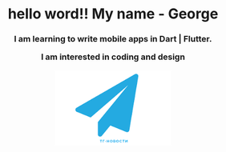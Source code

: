 <div id="header" align="center">
<h1>hello word!!
My name - George</h1>
<h3>
  I am learning to write mobile apps
  in Dart | Flutter.

  I am interested in coding and design

  <a href="https://t.me/Toniuse">
  <img align="center" alt="gif" widht="100" height="150" src="https://github.com/NewJuniorProgger/NewJuniorProgger/blob/main/%D0%91%D0%B5%D0%B7%20%D0%BD%D0%B0%D0%B7%D0%B2%D0%B0%D0%BD%D0%B8%D1%8F.png"/>

  
  
  </a>
</h3></div>


